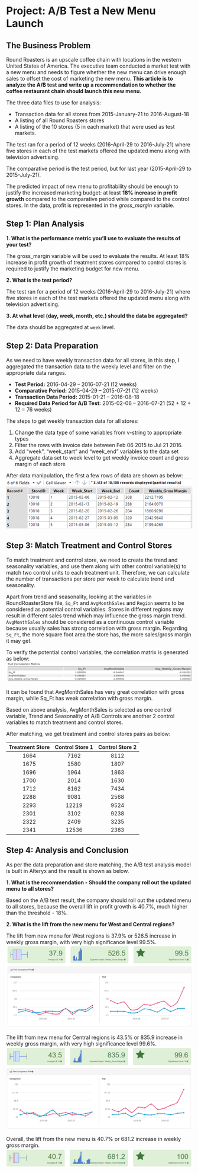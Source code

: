 # Project: A/B Test a New Menu Launch

## The Business Problem
Round Roasters is an upscale coffee chain with locations in the western United States of America. The executive team conducted a market test with a new menu and needs to figure whether the new menu can drive enough sales to offset the cost of marketing the new menu. **This article is to analyze the A/B test and write up a recommendation to whether the coffee restaurant chain should launch this new menu.**

The three data files to use for analysis:
-   Transaction data for all stores from 2015-January-21 to 2016-August-18
-   A listing of all Round Roasters stores
-   A listing of the 10 stores (5 in each market) that were used as test markets.

The test ran for a period of 12 weeks (2016-April-29 to 2016-July-21) where five stores in each of the test markets offered the updated menu along with television advertising.

The comparative period is the test period, but for last year (2015-April-29 to 2015-July-21).

The predicted impact of new menu to profitability should be enough to justify the increased marketing budget: at least **18% increase in profit growth** compared to the comparative period while compared to the control stores. In the data, profit is represented in the _gross_margin_ variable.

## Step 1: Plan Analysis
**1. What is the performance metric you’ll use to evaluate the results of your test?**

The gross_margin variable will be used to evaluate the results. At least 18% increase in profit growth of treatment stores compared to control stores is required to justify the marketing budget for new menu.

**2. What is the test period?**

The test ran for a period of 12 weeks (2016-April-29 to 2016-July-21) where five stores in each of the test markets offered the updated menu along with television advertising.

**3. At what level (day, week, month, etc.) should the data be aggregated?**

The data should be aggregated at `week` level.

## Step 2: Data Preparation
As we need to have weekly transaction data for all stores, in this step, I aggregated the transaction data to the weekly level and filter on the appropriate data ranges. 

- **Test Period:** 2016-04-29 – 2016-07-21 (12 weeks)
- **Comparative Period:** 2015-04-29 – 2015-07-21 (12 weeks)
- **Transaction Data Period:** 2015-01-21 – 2016-08-18
- **Required Data Period for A/B Test:** 2015-02-06 – 2016-07-21 (52 + 12 + 12 = 76 weeks)

The steps to get weekly transaction data for all stores:
1. Change the data type of some variables from v-string to appropriate types
2. Filter the rows with invoice date between Feb 06 2015 to Jul 21 2016.
3. Add “week”, “week_start” and “week_end” variables to the data set
4. Aggregate data set to week level to get weekly invoice count and gross margin of each store

After data manipulation, the first a few rows of data are shown as below:
![pic 1](https://github.com/rickyzhangwl/data_analytic_projects/blob/master/predictive_analytics/ab_test/pics/1_cleaned_data.png)

## Step 3: Match Treatment and Control Stores
To match treatment and control store, we need to create the trend and seasonality variables, and use them along with other control variable(s) to match two control units to each treatment unit. Therefore, we can calculate the number of transactions per store per week to calculate trend and seasonality.

Apart from trend and seasonality, looking at the variables in RoundRoasterStore file, `Sq_Ft` and `AvgMonthSales` and `Region` seems to be considered as potential control variables. Stores in different regions may result in different sales trend which may influence the gross margin trend. `AvgMonthSales` should be considered as a continuous control variable because usually sales has strong correlation with gross margin. Regarding `Sq_Ft`, the more square foot area the store has, the more sales/gross margin it may get.

To verify the potential control variables, the correlation matrix is generated as below:
![pic 2](https://github.com/rickyzhangwl/data_analytic_projects/blob/master/predictive_analytics/ab_test/pics/2_corr_matrix.png)

It can be found that AvgMonthSales has very great correlation with gross margin, while Sq_Ft has weak correlation with gross margin.

Based on above analysis, AvgMonthSales is selected as one control variable, Trend and Seasonality of A/B Controls are another 2 control variables to match treatment and control stores.

After matching,  we get treatment and control stores pairs as below:

| Treatment Store | Control Store 1 | Control Store 2 |
|:---------------:|:---------------:|:---------------:|
|       1664      |       7162      |       8112      |
|       1675      |       1580      |       1807      |
|       1696      |       1964      |       1863      |
|       1700      |       2014      |       1630      |
|       1712      |       8162      |       7434      |
|       2288      |       9081      |       2568      |
|       2293      |      12219      |       9524      |
|       2301      |       3102      |       9238      |
|       2322      |       2409      |       3235      |
|       2341      |      12536      |       2383      |

## Step 4: Analysis and Conclusion
As per the data preparation and store matching, the A/B test analysis model is built in Alteryx and the result is shown as below.

**1. What is the recommendation - Should the company roll out the updated menu to all stores?**

Based on the A/B test result, the company should roll out the updated menu to all stores, because the overall lift in profit growth is 40.7%, much higher than the threshold - 18%.

**2. What is the lift from the new menu for West and Central regions?**

The lift from new menu for West regions is 37.9% or 526.5 increase in weekly gross margin, with very high significance level 99.5%.
![3](https://github.com/rickyzhangwl/data_analytic_projects/blob/master/predictive_analytics/ab_test/pics/3_west_result.png)

The lift from new menu for Central regions is 43.5% or 835.9 increase in weekly gross margin, with very high significance level 99.6%.
![4](https://github.com/rickyzhangwl/data_analytic_projects/blob/master/predictive_analytics/ab_test/pics/4_central_result.png)

Overall, the lift from the new menu is 40.7% or 681.2 increase in weekly gross margin.
![5](https://github.com/rickyzhangwl/data_analytic_projects/blob/master/predictive_analytics/ab_test/pics/5_overall_result.png)
